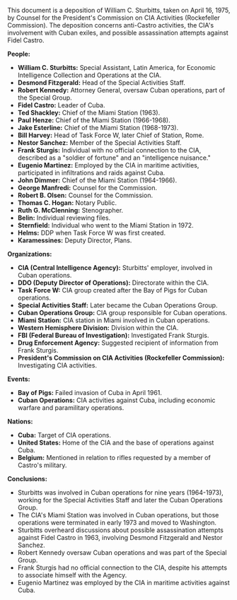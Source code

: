 This document is a deposition of William C. Sturbitts, taken on April 16, 1975, by Counsel for the President's Commission on CIA Activities (Rockefeller Commission). The deposition concerns anti-Castro activities, the CIA's involvement with Cuban exiles, and possible assassination attempts against Fidel Castro.

**People:**

*   **William C. Sturbitts:** Special Assistant, Latin America, for Economic Intelligence Collection and Operations at the CIA.
*   **Desmond Fitzgerald:** Head of the Special Activities Staff.
*   **Robert Kennedy:** Attorney General, oversaw Cuban operations, part of the Special Group.
*   **Fidel Castro:** Leader of Cuba.
*   **Ted Shackley:** Chief of the Miami Station (1963).
*   **Paul Henze:** Chief of the Miami Station (1966-1968).
*   **Jake Esterline:** Chief of the Miami Station (1968-1973).
*   **Bill Harvey:** Head of Task Force W, later Chief of Station, Rome.
*   **Nestor Sanchez:** Member of the Special Activities Staff.
*   **Frank Sturgis:** Individual with no official connection to the CIA, described as a "soldier of fortune" and an "intelligence nuisance."
*   **Eugenio Martinez:** Employed by the CIA in maritime activities, participated in infiltrations and raids against Cuba.
*   **John Dimmer:** Chief of the Miami Station (1964-1966).
*   **George Manfredi:** Counsel for the Commission.
*   **Robert B. Olsen:** Counsel for the Commission.
*   **Thomas C. Hogan:** Notary Public.
*   **Ruth G. McClenning:** Stenographer.
*   **Belin:** Individual reviewing files.
*   **Sternfield:** Individual who went to the Miami Station in 1972.
*   **Helms:** DDP when Task Force W was first created.
*   **Karamessines:** Deputy Director, Plans.

**Organizations:**

*   **CIA (Central Intelligence Agency):** Sturbitts' employer, involved in Cuban operations.
*   **DDO (Deputy Director of Operations):** Directorate within the CIA.
*   **Task Force W:** CIA group created after the Bay of Pigs for Cuban operations.
*   **Special Activities Staff:** Later became the Cuban Operations Group.
*   **Cuban Operations Group:** CIA group responsible for Cuban operations.
*   **Miami Station:** CIA station in Miami involved in Cuban operations.
*   **Western Hemisphere Division:** Division within the CIA.
*   **FBI (Federal Bureau of Investigation):** Investigated Frank Sturgis.
*   **Drug Enforcement Agency:** Suggested recipient of information from Frank Sturgis.
*   **President's Commission on CIA Activities (Rockefeller Commission):** Investigating CIA activities.

**Events:**

*   **Bay of Pigs:** Failed invasion of Cuba in April 1961.
*   **Cuban Operations:** CIA activities against Cuba, including economic warfare and paramilitary operations.

**Nations:**

*   **Cuba:** Target of CIA operations.
*   **United States:** Home of the CIA and the base of operations against Cuba.
*   **Belgium:** Mentioned in relation to rifles requested by a member of Castro's military.

**Conclusions:**

*   Sturbitts was involved in Cuban operations for nine years (1964-1973), working for the Special Activities Staff and later the Cuban Operations Group.
*   The CIA's Miami Station was involved in Cuban operations, but those operations were terminated in early 1973 and moved to Washington.
*   Sturbitts overheard discussions about possible assassination attempts against Fidel Castro in 1963, involving Desmond Fitzgerald and Nestor Sanchez.
*   Robert Kennedy oversaw Cuban operations and was part of the Special Group.
*   Frank Sturgis had no official connection to the CIA, despite his attempts to associate himself with the Agency.
*   Eugenio Martinez was employed by the CIA in maritime activities against Cuba.
